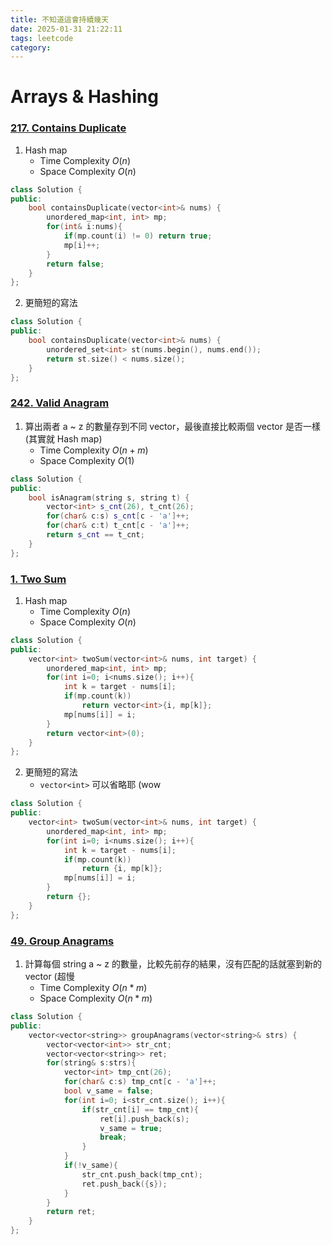 ```yaml
---
title: 不知道這會持續幾天
date: 2025-01-31 21:22:11
tags: leetcode
category:
---
```


# Arrays & Hashing

### [217. Contains Duplicate](https://leetcode.com/problems/contains-duplicate/description/)

1. Hash map
   - Time Complexity $O(n)$
   - Space Complexity $O(n)$

```cpp
class Solution {
public:
    bool containsDuplicate(vector<int>& nums) {
        unordered_map<int, int> mp;
        for(int& i:nums){
            if(mp.count(i) != 0) return true;
            mp[i]++;
        }
        return false;
    }
};
```

2. 更簡短的寫法

```cpp
class Solution {
public:
    bool containsDuplicate(vector<int>& nums) {
        unordered_set<int> st(nums.begin(), nums.end());
        return st.size() < nums.size();
    }
};
```

### [242. Valid Anagram](https://leetcode.com/problems/valid-anagram/description/)

1. 算出兩者 a ~ z 的數量存到不同 vector，最後直接比較兩個 vector 是否一樣 (其實就 Hash map)
   - Time Complexity $O(n + m)$
   - Space Complexity $O(1)$

```cpp
class Solution {
public:
    bool isAnagram(string s, string t) {
        vector<int> s_cnt(26), t_cnt(26);
        for(char& c:s) s_cnt[c - 'a']++;
        for(char& c:t) t_cnt[c - 'a']++;
        return s_cnt == t_cnt;
    }
};
```

### [1. Two Sum](https://leetcode.com/problems/two-sum/description/)

1. Hash map
   - Time Complexity $O(n)$
   - Space Complexity $O(n)$

```cpp
class Solution {
public:
    vector<int> twoSum(vector<int>& nums, int target) {
        unordered_map<int, int> mp;
        for(int i=0; i<nums.size(); i++){
            int k = target - nums[i];
            if(mp.count(k))
                return vector<int>{i, mp[k]};
            mp[nums[i]] = i;
        }
        return vector<int>(0);
    }
};
```

2. 更簡短的寫法
   - `vector<int>` 可以省略耶 (wow

```cpp
class Solution {
public:
    vector<int> twoSum(vector<int>& nums, int target) {
        unordered_map<int, int> mp;
        for(int i=0; i<nums.size(); i++){
            int k = target - nums[i];
            if(mp.count(k))
                return {i, mp[k]};
            mp[nums[i]] = i;
        }
        return {};
    }
};
```

### [49. Group Anagrams](https://leetcode.com/problems/group-anagrams/description/)

1. 計算每個 string a ~ z 的數量，比較先前存的結果，沒有匹配的話就塞到新的 vector (超慢
   - Time Complexity $O(n * m)$
   - Space Complexity $O(n * m)$

```cpp
class Solution {
public:
    vector<vector<string>> groupAnagrams(vector<string>& strs) {
        vector<vector<int>> str_cnt;
        vector<vector<string>> ret;
        for(string& s:strs){
            vector<int> tmp_cnt(26);
            for(char& c:s) tmp_cnt[c - 'a']++;
            bool v_same = false;
            for(int i=0; i<str_cnt.size(); i++){
                if(str_cnt[i] == tmp_cnt){
                    ret[i].push_back(s);
                    v_same = true;
                    break;
                }
            }
            if(!v_same){
                str_cnt.push_back(tmp_cnt);
                ret.push_back({s});
            }
        }
        return ret;
    }
};
```

